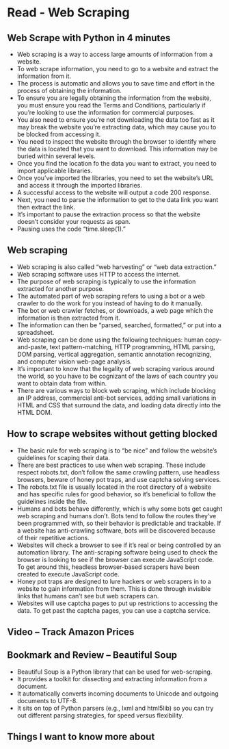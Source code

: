 # Read - Web Scraping

## Web Scrape with Python in 4 minutes

- Web scraping is a way to access large amounts of information from a website.  
- To web scrape information, you need to go to a website and extract the information from it.  
- The process is automatic and allows you to save time and effort in the process of obtaining the information.  
- To ensure you are legally obtaining the information from the website, you must ensure you read the Terms and Conditions, particularly if you’re looking to use the information for commercial purposes.  
- You also need to ensure you’re not downloading the data too fast as it may break the website you’re extracting data, which may cause you to be blocked from accessing it.  
- You need to inspect the website through the browser to identify where the data is located that you want to download. This information may be buried within several levels.  
- Once you find the location fo the data you want to extract, you need to import applicable libraries.  
- Once you’ve imported the libraries, you need to set the website’s URL and access it through the imported libraries.  
- A successful access to the website will output a code 200 response.  
- Next, you need to parse the information to get to the data link you want then extract the link.  
- It’s important to pause the extraction process so that the website doesn’t consider your requests as span.  
- Pausing uses the code “time.sleep(1).”  

## Web scraping

- Web scraping is also called “web harvesting” or “web data extraction.”  
- Web scraping software uses HTTP to access the internet.  
- The purpose of web scraping is typically to use the information extracted for another purpose.  
- The automated part of web scraping refers to using a bot or a web crawler to do the work for you instead of having to do it manually.  
- The bot or web crawler fetches, or downloads, a web page which the information is then extracted from it.  
- The information can then be “parsed, searched, formatted,” or put into a spreadsheet.  
- Web scraping can be done using the following techniques: human copy-and-paste, text pattern-matching, HTTP programming, HTML parsing, DOM parsing, vertical aggregation, semantic annotation recognizing, and computer vision web-page analysis.  
- It’s important to know that the legality of web scraping various around the world, so you have to be cognizant of the laws of each country you want to obtain data from within.  
- There are various ways to block web scraping, which include blocking an IP address, commercial anti-bot services, adding small variations in HTML and CSS that surround the data, and loading data directly into the HTML DOM.  

## How to scrape websites without getting blocked

- The basic rule for web scraping is to “be nice” and follow the website’s guidelines for scaping their data.  
- There are best practices to use when web scraping. These include respect robots.txt, don’t follow the same crawling pattern, use headless browsers, beware of honey pot traps, and use captcha solving services.  
- The robots.txt file is usually located in the root directory of a website and has specific rules for good behavior, so it’s beneficial to follow the guidelines inside the file.  
- Humans and bots behave differently, which is why some bots get caught web scraping and humans don’t. Bots tend to follow the routes they’ve been programmed with, so their behavior is predictable and trackable. If a website has anti-crawling software, bots will be discovered because of their repetitive actions.  
- Websites will check a browser to see if it’s real or being controlled by an automation library. The anti-scraping software being used to check the browser is looking to see if the browser can execute JavaScript code. To get around this, headless browser-based scrapers have been created to execute JavaScript code.  
- Honey pot traps are designed to lure hackers or web scrapers in to a website to gain information from them. This is done through invisible links that humans can’t see but web scrapers can.  
- Websites will use captcha pages to put up restrictions to accessing the data. To get past the captcha pages, you can use a captcha service.  

## Video – Track Amazon Prices

## Bookmark and Review – Beautiful Soup

- Beautiful Soup is a Python library that can be used for web-scraping.  
- It provides a toolkit for dissecting and extracting information from a document.  
- It automatically converts incoming documents to Unicode and outgoing documents to UTF-8.  
- It sits on top of Python parsers (e.g., lxml and html5lib) so you can try out different parsing strategies, for speed versus flexibility.  

## Things I want to know more about
